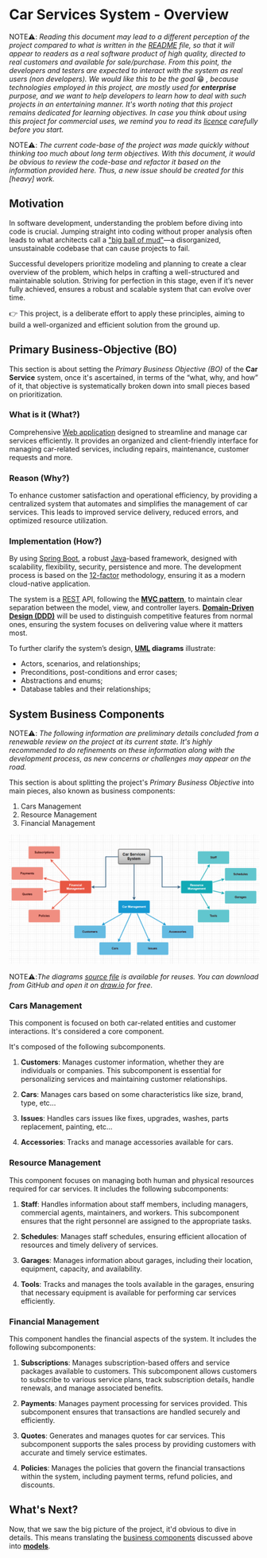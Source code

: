 # Car Services System - Overview

NOTE⚠️: _Reading this document may lead to a different perception of the project compared to what is written in the [README](../../README.md) file, so that it will appear to readers as a real software product of high quality, directed to real customers and available for sale/purchase. From this point, the developers and testers are expected to interact with the system as real users (non developers). We would like this to be the goal_ 😁 _, because technologies employed in this project, are mostly used for **enterprise** purpose, and we want to help developers to learn how to deal with such projects in an entertaining manner. It's worth noting that this project remains dedicated for learning objectives. In case you think about using this project for commercial uses, we remind you to read its [licence](../../LICENSE) carefully before you start._

NOTE⚠️: _The current code-base of the project was made quickly without thinking too much about long term objectives. With this document, it would be obvious to review the code-base and refactor it based on the information provided here. Thus, a new issue should be created for this [heavy] work._

## Motivation
In software development, understanding the problem before diving into code is crucial. Jumping straight into coding without proper analysis often leads to what architects call a ["big ball of mud"](https://en.wikipedia.org/wiki/Anti-pattern#Software_engineering_anti-patterns)—a disorganized, unsustainable codebase that can cause projects to fail. 

Successful developers prioritize modeling and planning to create a clear overview of the problem, which helps in crafting a well-structured and maintainable solution. Striving for perfection in this stage, even if it’s never fully achieved, ensures a robust and scalable system that can evolve over time.

👉 This project, is a deliberate effort to apply these principles, aiming to build a well-organized and efficient solution from the ground up.

## Primary Business-Objective (BO)

This section is about setting the _Primary Business Objective (BO)_ of the **Car Service** system, once it's ascertained, in terms of the “what, why, and how” of it, that objective is systematically broken down into small pieces based on prioritization.

### What is it (What?)

Comprehensive [Web application](https://en.wikipedia.org/wiki/Web_application) designed to streamline and manage car services efficiently. It provides an organized and client-friendly interface for managing car-related services, including repairs, maintenance, customer requests and more.

### Reason (Why?)

To enhance customer satisfaction and operational efficiency, by providing a centralized system that automates and simplifies the management of car services. This leads to improved service delivery, reduced errors, and optimized resource utilization.

### Implementation (How?)

By using [Spring Boot](https://spring.io/projects/spring-boot), a robust [Java](https://www.java.com/en/download/help/whatis_java.html)-based framework, designed with scalability, flexibility, security, persistence and more. The development process is based on the [12-factor](https://12factor.net/) methodology, ensuring it as a modern cloud-native application.

The system is a [REST](https://restfulapi.net/) API, following the [**MVC pattern**](https://en.wikipedia.org/wiki/Model%E2%80%93view%E2%80%93controller), to maintain clear separation between the model, view, and controller layers. [**Domain-Driven Design (DDD)**](https://en.wikipedia.org/wiki/Domain-driven_design) will be used to distinguish competitive features from normal ones, ensuring the system focuses on delivering value where it matters most.

To further clarify the system’s design, **[UML](https://en.wikipedia.org/wiki/Unified_Modeling_Language) diagrams** illustrate:
- Actors, scenarios, and relationships;
- Preconditions, post-conditions and error cases;
- Abstractions and enums;
- Database tables and their relationships;

## System Business Components

NOTE⚠️: _The following information are preliminary details concluded from a renewable review on the project at its current state. It's highly recommended to do refinements on these information along with the development process, as new concerns or challenges may appear on the road._

This section is about splitting the project's _Primary Business Objective_ into main pieces, also known as business components:

1. Cars Management
2. Resource Management
3. Financial Management

![overview.png](../images/architecture/overview.png)

NOTE⚠️:_The diagrams [source file](./diagrams.drawio) is available for reuses. You can download from GitHub and open it on [draw.io](https://app.diagrams.net/) for free._ 

### Cars Management

This component is focused on both car-related entities and customer interactions. It's considered a core component.

It's composed of the following subcomponents.

1. **Customers**: Manages customer information, whether they are individuals or companies. This subcomponent is essential for personalizing services and maintaining customer relationships.


2. **Cars**: Manages cars based on some characteristics like size, brand, type, etc...


3. **Issues**: Handles cars issues like fixes, upgrades, washes, parts replacement, painting, etc...


4. **Accessories**: Tracks and manage accessories available for cars.

### Resource Management

This component focuses on managing both human and physical resources required for car services. It includes the following subcomponents:

1. **Staff**: Handles information about staff members, including managers, commercial agents, maintainers, and workers. This subcomponent ensures that the right personnel are assigned to the appropriate tasks.


2. **Schedules**: Manages staff schedules, ensuring efficient allocation of resources and timely delivery of services.


3. **Garages**: Manages information about garages, including their location, equipment, capacity, and availability.


4. **Tools**: Tracks and manages the tools available in the garages, ensuring that necessary equipment is available for performing car services efficiently.

### Financial Management

This component handles the financial aspects of the system. It includes the following subcomponents:

1. **Subscriptions**: Manages subscription-based offers and service packages available to customers. This subcomponent allows customers to subscribe to various service plans, track subscription details, handle renewals, and manage associated benefits.


2. **Payments**: Manages payment processing for services provided. This subcomponent ensures that transactions are handled securely and efficiently.


3. **Quotes**: Generates and manages quotes for car services. This subcomponent supports the sales process by providing customers with accurate and timely service estimates.


4. **Policies**: Manages the policies that govern the financial transactions within the system, including payment terms, refund policies, and discounts.

## What's Next?
Now, that we saw the big picture of the project, it'd obvious to dive in details. This means translating the [business components](#system-business-components) discussed above into [**models**](./modeling-and-design.md).
